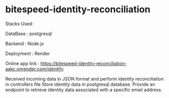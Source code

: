 # bitespeed-identity-reconciliation



Stacks Used:

DataBase : postgresql

Backend : Node.js

Deployment : Render



Online app link : https://bitespeed-identity-reconciliation-aakc.onrender.com/identify

Received incoming data in JSON format and perform identity reconciliation in controllers file
Store identity data in postgresql database.
Provide an endpoint to retrieve identity data associated with a specific email address.
